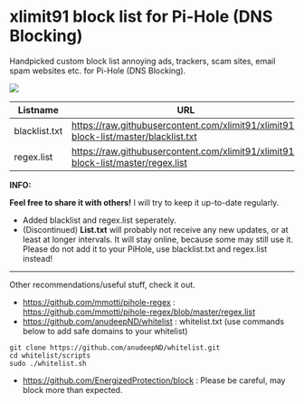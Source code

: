 # xlimit91 block list for Pi-Hole (DNS Blocking)
Handpicked custom block list annoying ads, trackers, scam sites, email spam websites etc. for Pi-Hole (DNS Blocking).

![](https://raw.githubusercontent.com/xlimit91/xlimit91-block-list/master/img/xlimit91-pihole-blocklist-github-banner-2.jpg)

|Listname|URL|
|--|--|
|blacklist.txt|https://raw.githubusercontent.com/xlimit91/xlimit91-block-list/master/blacklist.txt|
|regex.list|https://raw.githubusercontent.com/xlimit91/xlimit91-block-list/master/regex.list|

**INFO:**

**Feel free to share it with others!**
I will try to keep it up-to-date regularly.
- Added blacklist and regex.list seperately.
- (Discontinued) **List.txt** will probably not receive any new updates, or at least at longer intervals. It will stay online, because some may still use it. Please do not add it to your PiHole, use blacklist.txt and regex.list instead!

---

Other recommendations/useful stuff, check it out.
- https://github.com/mmotti/pihole-regex : https://github.com/mmotti/pihole-regex/blob/master/regex.list
- https://github.com/anudeepND/whitelist : whitelist.txt (use commands below to add safe domains to your whitelist)
```
git clone https://github.com/anudeepND/whitelist.git
cd whitelist/scripts
sudo ./whitelist.sh
```
- https://github.com/EnergizedProtection/block : Please be careful, may block more than expected.
